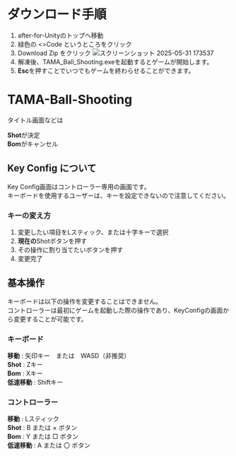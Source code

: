 # ダウンロード手順
1. after-for-Unityのトップへ移動
2. 緑色の <>Code というところをクリック
3. Download Zip をクリック
![スクリーンショット 2025-05-31 173537](https://github.com/user-attachments/assets/1f33e5c1-1cf9-44de-8fc2-7a6bef9de2de)
4. 解凍後、TAMA_Ball_Shooting.exeを起動するとゲームが開始します。
5. **Esc**を押すことでいつでもゲームを終わらせることができます。
# TAMA-Ball-Shooting
タイトル画面などは

**Shot**が決定<br>
**Bom**がキャンセル<br>
## Key Config について
Key Config画面はコントローラー専用の画面です。<br>
キーボードを使用するユーザーは、キーを設定できないので注意してください。
### キーの変え方
1. 変更したい項目をLスティック、または十字キーで選択
2. **現在の**Shotボタンを押す
3. その操作に割り当てたいボタンを押す
4. 変更完了
## 基本操作
キーボードは以下の操作を変更することはできません。<br>
コントローラーは最初にゲームを起動した際の操作であり、KeyConfigの画面から変更することが可能です。
### キーボード
**移動** : 矢印キー　または　WASD（非推奨）<br>
**Shot** : Zキー<br>
**Bom**  : Xキー<br>
**低速移動** : Shiftキー<br>
### コントローラー
**移動** : Lスティック<br>
**Shot** :  B または × ボタン<br>
**Bom**  : Y または □ ボタン<br>
**低速移動** : A または 〇 ボタン<br>

